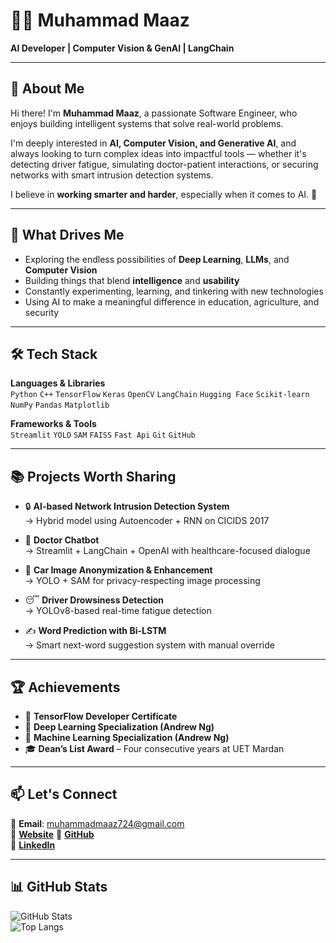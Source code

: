 # 👨‍💻 Muhammad Maaz  
**AI Developer | Computer Vision & GenAI | LangChain**

---

## 👋 About Me

Hi there! I'm **Muhammad Maaz**, a passionate Software Engineer, who enjoys building intelligent systems that solve real-world problems.

I'm deeply interested in **AI, Computer Vision, and Generative AI**, and always looking to turn complex ideas into impactful tools — whether it's detecting driver fatigue, simulating doctor-patient interactions, or securing networks with smart intrusion detection systems.

I believe in **working smarter and harder**, especially when it comes to AI. 🚀

---

## 🧠 What Drives Me

- Exploring the endless possibilities of **Deep Learning**, **LLMs**, and **Computer Vision**
- Building things that blend **intelligence** and **usability**
- Constantly experimenting, learning, and tinkering with new technologies
- Using AI to make a meaningful difference in education, agriculture, and security

---

## 🛠️ Tech Stack

**Languages & Libraries**  
`Python` `C++` `TensorFlow` `Keras` `OpenCV` `LangChain` `Hugging Face` `Scikit-learn` `NumPy` `Pandas` `Matplotlib`

**Frameworks & Tools**  
`Streamlit` `YOLO` `SAM` `FAISS` `Fast Api` `Git` `GitHub`

---

## 📚 Projects Worth Sharing

- 🔒 **AI-based Network Intrusion Detection System**  
  → Hybrid model using Autoencoder + RNN on CICIDS 2017

- 🧠 **Doctor Chatbot**  
  → Streamlit + LangChain + OpenAI with healthcare-focused dialogue

- 🚗 **Car Image Anonymization & Enhancement**  
  → YOLO + SAM for privacy-respecting image processing

- 😴 **Driver Drowsiness Detection**  
  → YOLOv8-based real-time fatigue detection

- ✍️ **Word Prediction with Bi-LSTM**  
  → Smart next-word suggestion system with manual override

---

## 🏆 Achievements

- 🧠 **TensorFlow Developer Certificate**  
- 📘 **Deep Learning Specialization (Andrew Ng)**  
- 📗 **Machine Learning Specialization (Andrew Ng)**  
- 🎓 **Dean’s List Award** – Four consecutive years at UET Mardan  

---

## 📫 Let's Connect

📧 **Email**: muhammadmaaz724@gmail.com  
🔗 [**Website**](https://my-portfolio-website-mocha-psi.vercel.app/)
🔗 [**GitHub**](https://github.com/muhammadmaaz724)  
🔗 [**LinkedIn**](https://www.linkedin.com/in/muhammad-maaz-8b5a5a23a/)

---

## 📊 GitHub Stats

![GitHub Stats](https://github-readme-stats.vercel.app/api?username=muhammadmaaz724&show_icons=true&theme=radical)  
![Top Langs](https://github-readme-stats.vercel.app/api/top-langs/?username=muhammadmaaz724&layout=compact&theme=radical)
